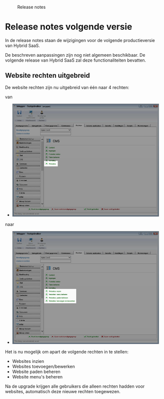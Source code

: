 <properties>
	<page>
		<title>Release notes volgende versie</title>
	</page>
	<menu>
		<position>Release notes</position>
		<title>Volgende versie</title>
	</menu>
</properties>

# Release notes volgende versie #

In de release notes staan de wijzigingen voor de volgende productieversie van Hybrid SaaS.


<div class="info">
De beschreven aanpassingen zijn nog niet algemeen beschikbaar. De volgende release van Hybrid SaaS zal deze functionaliteiten bevatten.
</div>
 

<div class="tag-update"></div>

## Website rechten uitgebreid ##

De website rechten zijn nu uitgebreid van één naar 4 rechten:

van

- ![Originele situatie](images/website-rechten-uitgebreid.jpg)

naar

- ![Originele situatie](images/website-rechten-uitgebreid-nieuwe-rechten.jpg)


Het is nu mogelijk om apart de volgende rechten in te stellen:


- Websites inzien
- Websites toevoegen/bewerken
- Website paden beheren
- Website menu's beheren 


<div class="warning">
Na de upgrade krijgen alle gebruikers die alleen rechten hadden voor websites, automatisch deze nieuwe rechten toegewezen.
</div>